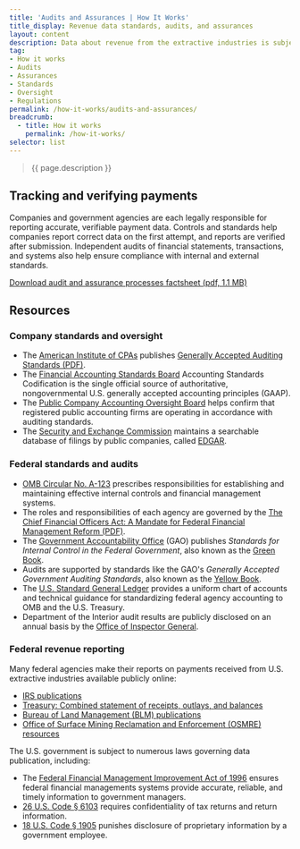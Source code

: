 ```yaml
---
title: 'Audits and Assurances | How It Works'
title_display: Revenue data standards, audits, and assurances
layout: content
description: Data about revenue from the extractive industries is subject to a number of controls, standards, and regulations in the United States. Companies and governments are accountable to internal and external oversight that ensures correct reporting and publication of payments.
tag:
- How it works
- Audits
- Assurances
- Standards
- Oversight
- Regulations
permalink: /how-it-works/audits-and-assurances/
breadcrumb:
  - title: How it works
    permalink: /how-it-works/
selector: list
---
```


> {{ page.description }}

## Tracking and verifying payments

Companies and government agencies are each legally responsible for reporting accurate, verifiable payment data. Controls and standards help companies report correct data on the first attempt, and reports are verified after submission. Independent audits of financial statements, transactions, and systems also help ensure compliance with internal and external standards.

<a href="{{site.baseurl}}/downloads/USEITI_budget-audit-factsheet_2017-08-09.pdf" class="button-tertiary"><icon class="icon-cloud icon-padded"></icon>Download audit and assurance processes factsheet (pdf, 1.1 MB)</a>

## Resources

### Company standards and oversight

* The [American Institute of CPAs](http://www.aicpa.org/Pages/default.aspx) publishes [Generally Accepted Auditing Standards (PDF)](http://www.aicpa.org/Research/Standards/AuditAttest/DownloadableDocuments/AU-00150.pdf).
* The [Financial Accounting Standards Board](http://www.fasb.org/jsp/FASB/Page/LandingPage&cid=1175805317350) Accounting Standards Codification is the single official source of authoritative, nongovernmental U.S. generally accepted accounting principles (GAAP).
* The [Public Company Accounting Oversight Board](https://pcaobus.org/Pages/default.aspx) helps confirm that registered public accounting firms are operating in accordance with auditing standards.
* The [Security and Exchange Commission](https://www.sec.gov/) maintains a searchable database of filings by public companies, called [EDGAR](https://www.sec.gov/edgar/searchedgar/companysearch.html).

### Federal standards and audits

- [OMB Circular No. A-123](https://obamawhitehouse.archives.gov/omb/circulars_a123_rev) prescribes responsibilities for establishing and maintaining effective internal controls and financial management systems.
- The roles and responsibilities of each agency are governed by the [The Chief Financial Officers Act: A Mandate for Federal Financial Management Reform (PDF)](http://www.gao.gov/special.pubs/af12194.pdf).
- The [Government Accountability Office](http://www.gao.gov/) (GAO) publishes _Standards for Internal Control in the Federal Government_, also known as the [Green Book](http://www.gao.gov/greenbook/overview).
- Audits are supported by standards like the GAO's _Generally Accepted Government Auditing Standards_, also known as the [Yellow Book](http://www.gao.gov/yellowbook/overview).
- The [U.S. Standard General Ledger](https://www.fiscal.treasury.gov/fsreports/ref/ussgl/ussgl_home.htm) provides a uniform chart of accounts and technical guidance for standardizing federal agency accounting to OMB and the U.S. Treasury.
- Department of the Interior audit results are publicly disclosed on an annual basis by the [Office of Inspector General](https://www.doioig.gov/reports).

### Federal revenue reporting

Many federal agencies make their reports on payments received from U.S. extractive industries available publicly online:

- [IRS publications](https://www.irs.gov/publications/)
- [Treasury: Combined statement of receipts, outlays, and balances](https://www.fiscal.treasury.gov/fsreports/rpt/combStmt/current_rpt.htm)
- [Bureau of Land Management (BLM) publications](https://www.blm.gov/learn/blm-library/agency-publications)
- [Office of Surface Mining Reclamation and Enforcement (OSMRE) resources](http://www.osmre.gov/resources/InformationFor.shtm)

The U.S. government is subject to numerous laws governing data publication, including:

- The [Federal Financial Management Improvement Act of 1996](https://obamawhitehouse.archives.gov/omb/financial_ffs_ffmia) ensures federal financial managements systems provide accurate, reliable, and timely information to government managers.
- [26 U.S. Code § 6103](https://www.law.cornell.edu/uscode/text/26/6103) requires confidentiality of tax returns and return information.
- [18 U.S. Code § 1905](https://www.law.cornell.edu/uscode/text/18/1905) punishes disclosure of proprietary information by a government employee.

